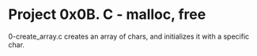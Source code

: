 # Project 0x0B. C - malloc, free
0-create_array.c creates an array of chars, and initializes it with a specific char.

